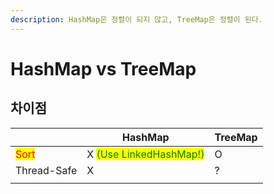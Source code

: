 ```yaml
---
description: HashMap은 정렬이 되지 않고, TreeMap은 정렬이 된다.
---
```


# HashMap vs TreeMap

## 차이점

|                                      | HashMap                                                  | TreeMap |
| ------------------------------------ | -------------------------------------------------------- | ------- |
| <mark style="color:red;">Sort</mark> | X <mark style="color:green;">(Use LinkedHashMap!)</mark> | O       |
| Thread-Safe                          | X                                                        | ?       |
|                                      |                                                          |         |

